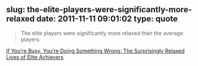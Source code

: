 slug: the-elite-players-were-significantly-more-relaxed
date: 2011-11-11 09:01:02
type: quote
---

> The elite players were significantly more relaxed than the average players.

[If You’re Busy, You’re Doing Something Wrong: The Surprisingly Relaxed Lives of Elite Achievers](http://calnewport.com/blog/2011/11/11/if-youre-busy-youre-doing-something-wrong-the-surprisingly-relaxed-lives-of-elite-achievers/)
